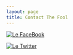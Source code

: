 ```yaml
---
layout: page
title: Contact The Fool
---
```

 [![Le FaceBook](https://facebookbrand.com/wp-content/themes/fb-branding/prj-fb-branding/assets/images/fb-art.png)](https://www.facebook.com/profile.php?id=100001231718401)

[![Le Twitter](https://image.freepik.com/free-icon/twitter-logo_318-40459.jpg)](https://twitter.com/wtfjoze)
